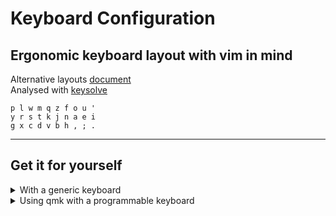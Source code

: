 # Keyboard Configuration

## Ergonomic keyboard layout with vim in mind

Alternative layouts [document](https://docs.google.com/document/d/1Ic-h8UxGe5-Q0bPuYNgE3NoWiI8ekeadvSQ5YysrwII/edit?tab=t.0)<br>
Analysed with [keysolve](https://clemenpine.github.io/keysolve-web/)<br>

```
p l w m q z f o u '
y r s t k j n a e i
g x c d v b h , ; .
```

---

## Get it for yourself

<details><summary>With a generic keyboard</summary>

> [!IMPORTANT]
> This is only a software implementation.<br>
> When another keyboard is attached it will behave the same and any programmable keyboard may behave strangely.

> [!TIP]
> Remap CapsLock to Ctrl/Esc.

## What it does

Maintains us ansi numbers and symbols, Modifies alpha keys, RALT -> BackSpace

File to edit (sudo access is required)

Open with vim

```
sudo vim /usr/share/X11/xkb/symbols/us
```

If desired, another file can be edited from the same directory. Just remember that the file name is the language name when setting the layout.

### Look for

```
xkb_symbols "yrst"
```

It's the name of the mapping.

### Layout

<details><summary>Layout Configuration</summary>

```
partial alphanumeric_keys
xkb_symbols "yrst" {

    name[Group1]= "English (yrst-vim)";

    key <TLDE> {	[     grave,	asciitilde	]	};
    key <AE01> {	[	  1,	exclam 		]	};
    key <AE02> {	[	  2,	at		]	};
    key <AE03> {	[	  3,	numbersign	]	};
    key <AE04> {	[	  4,	dollar		]	};
    key <AE05> {	[	  5,	percent		]	};
    key <AE06> {	[	  6,	asciicircum	]	};
    key <AE07> {	[	  7,	ampersand	]	};
    key <AE08> {	[	  8,	asterisk	]	};
    key <AE09> {	[	  9,	parenleft	]	};
    key <AE10> {	[	  0,	parenright	]	};
    key <AE11> {	[     minus,	underscore	]	};
    key <AE12> {	[     equal,	plus		]	};

    key <AD01> {	[	  p,	P 		]	};
    key <AD02> {	[	  l,	L		]	};
    key <AD03> {	[	  w,	W		]	};
    key <AD04> {	[	  m,	M		]	};
    key <AD05> {	[	  q,	Q		]	};
    key <AD06> {	[	  z,	Z		]	};
    key <AD07> {	[	  f,	F		]	};
    key <AD08> {	[	  o,	O		]	};
    key <AD09> {	[	  u,	U		]	};
    key <AD10> {	[ apostrophe,	quotedbl	]	};
    key <AD11> {	[ bracketleft,	braceleft	]	};
    key <AD12> {	[ bracketright,	braceright	]	};

    key <AC01> {	[	  y,	Y 		]	};
    key <AC02> {	[	  r,	R		]	};
    key <AC03> {	[	  s,	S		]	};
    key <AC04> {	[	  t,	T		]	};
    key <AC05> {	[	  k,	K		]	};
    key <AC06> {	[	  j,	J		]	};
    key <AC07> {	[	  n,	N		]	};
    key <AC08> {	[	  a,	A		]	};
    key <AC09> {	[	  e,	E		]	};
    key <AC10> {	[ 	  i,	I    		]	};
    key <AC11> {	[     slash,	question	]	};

    key <AB01> {	[	  g,	G 		]	};
    key <AB02> {	[	  x,	X		]	};
    key <AB03> {	[	  c,	C		]	};
    key <AB04> {	[	  d,	D		]	};
    key <AB05> {	[	  v,	V		]	};
    key <AB06> {	[	  b,	B		]	};
    key <AB07> {	[	  h,	H		]	};
    key <AB08> {	[     comma,	less		]	};
    key <AB09> {	[ semicolon,	colon		]	};
    key <AB10> {	[    period,	greater		]	};

    key <BKSL> {	[ backslash,    bar		]	};
    key <RALT> {	[ BackSpace,	BackSpace	]	};
};
```
</details>

### Setting the layout

> [!TIP]
> This command will activate the layout, prepare the set of your current one just in case.

```
setxkbmap -layout us -variant yrst
```

If you want it to be a permanent layout feel free to change the name yrst for an existing one after solving the repeated layout issue.

</details>

<details><summary>Using qmk with a programmable keyboard</summary>

### Set the qmk environment

```
sudo apt install -y git python3-pip
python3 -m pip install --user qmk
echo 'PATH="$HOME/.local/bin:$PATH"' >> $HOME/.bashrc && source $HOME/.bashrc
qmk setup
qmk config user.keyboard=idank/sweeq
qmk config user.keymap=yrst
qmk new-keymap
qmk compile -e CONVERT_TO=rp2040_ce
```

### Link the keymap directory

```
cp -r $HOME/Config/yrst/ /home/paualberti/qmk_firmware/keyboards/idank/sweeq/keymaps/
```

</details>
